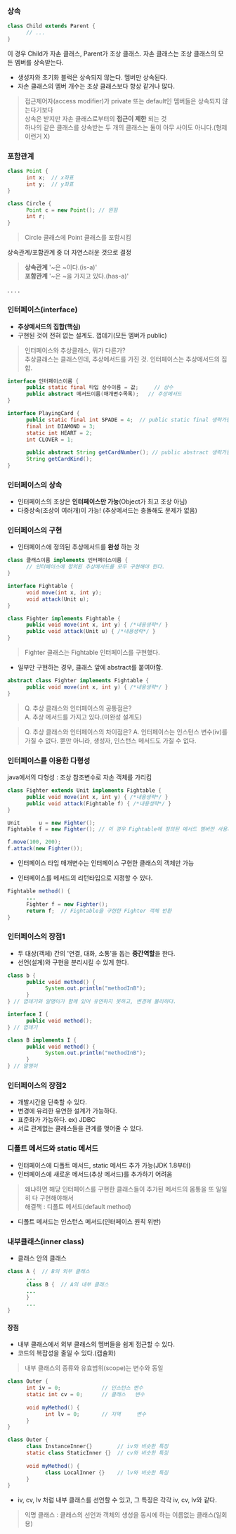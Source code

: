 ### 상속
```java
class Child extends Parent {
      // ... 
}
```
이 경우 Child가 자손 클래스, Parent가 조상 클래스. 자손 클래스는 조상 클래스의 모든 멤버를 상속받는다.   
- 생성자와 초기화 블럭은 상속되지 않는다. 멤버만 상속된다.    
- 자손 클래스의 멤버 개수는 조상 클래스보다 항상 같거나 많다.    
> 접근제어자(access modifier)가 private 또는 default인 멤버들은 상속되지 않는다기보다    
> 상속은 받지만 자손 클래스로부터의 **접근이 제한** 되는 것      
> 하나의 같은 클래스를 상속받는 두 개의 클래스는 둘이 아무 사이도 아니다.(형제 이런거 X)     

### 포함관계
```java
class Point {
      int x;  // x좌표
      int y;  // y좌표 
}

class Circle {
      Point c = new Point(); // 원점
      int r;
}     
```
> Circle 클래스에 Point 클래스를 포함시킴     
    
상속관계/포함관계 중 더 자연스러운 것으로 결정
> **상속관계** '~은 ~이다.(is-a)'     
> **포함관계** '~은 ~을 가지고 있다.(has-a)'    

.
.
.
.


### 인터페이스(interface)
- **추상메서드의 집합(핵심)**
- 구현된 것이 전혀 없는 설계도. 껍데기(모든 멤버가 public)    

> 인터페이스와 추상클래스, 뭐가 다른가?    
추상클래스는 클래스인데, 추상메서드를 가진 것. 인터페이스는 추상메서드의 집합.     

```java
interface 인터페이스이름 {
      public static final 타입 상수이름 = 값;     // 상수  
      public abstract 메서드이름(매개변수목록);   // 추상메서드
}
```
```java
interface PlayingCard {
      public static final int SPADE = 4;  // public static final 생략가능
      final int DIAMOND = 3;
      static int HEART = 2;
      int CLOVER = 1;
      
      public abstract String getCardNumber(); // public abstract 생략가능
      String getCardKind();
}
```
    
### 인터페이스의 상속
- 인터페이스의 조상은 **인터페이스만 가능**(Object가 최고 조상 아님)     
- 다중상속(조상이 여러개)이 가능! (추상메서드는 충돌해도 문제가 없음)    
      
### 인터페이스의 구현
- 인터페이스에 정의된 추상메서드를 **완성** 하는 것
```java
class 클래스이름 implements 인터페이스이름 {
      // 인터페이스에 정의된 추상메서드를 모두 구현해야 한다.
}
```
```java
interface Fightable {
      void move(int x, int y);
      void attack(Unit u);
}

class Fighter implements Fightable {
      public void move(int x, int y) { /*내용생략*/ }
      public void attack(Unit u) { /*내용생략*/ }      
}
```
> Fighter 클래스는 Fightable 인터페이스를 구현했다.    
     
- 일부만 구현하는 경우, 클래스 앞에 abstract를 붙여야함.    
```java
abstract class Fighter implements Fightable {
      public void move(int x, int y) { /*내용생략*/ }
}
```
> Q. 추상 클래스와 인터페이스의 공통점은?    
> A. 추상 메서드를 가지고 있다.(미완성 설계도)      
      
> Q. 추상 클래스와 인터페이스의 차이점은?
> A. 인터페이스는 인스턴스 변수(iv)를 가질 수 없다.
> 뿐만 아니라, 생성자, 인스턴스 메서드도 가질 수 없다.     
    
### 인터페이스를 이용한 다형성    
java에서의 다형성 : 조상 참조변수로 자손 객체를 가리킴   

```java
class Fighter extends Unit implements Fightable {
      public void move(int x, int y) { /*내용생략*/ }
      public void attack(Fightable f) { /*내용생략*/ }
}

Unit      u = new Fighter();
Fightable f = new Fighter(); // 이 경우 Fightable에 정의된 메서드 멤버만 사용가능

f.move(100, 200);
f.attack(new Fighter());
```
- 인터페이스 타입 매개변수는 인터페이스 구현한 클래스의 객체만 가능     

- 인터페이스를 메서드의 리턴타입으로 지정할 수 있다.    
```java
Fightable method() {
      ...
      Fighter f = new Fighter();
      return f;  // Fightable을 구현한 Fighter 객체 반환
}
```

### 인터페이스의 장점1   
- 두 대상(객체) 간의 '연결, 대화, 소통'을 돕는 **중간역할**을 한다.    
- 선언(설계)와 구현을 분리시킬 수 있게 한다.    
```java
class b {
      public void method() {
            System.out.println("methodInB");
      }
} // 껍데기와 알맹이가 함께 있어 유연하지 못하고, 변경에 불리하다.
```
```java
interface I {
      public void method();
} // 껍데기

class B implements I {
      public void method() {
            System.out.println("methodInB");
      }
} // 알맹이
```
    
### 인터페이스의 장점2    
- 개발시간을 단축할 수 있다.
- 변경에 유리한 유연한 설계가 가능하다.
- 표준화가 가능하다. ex) JDBC
- 서로 관계없는 클래스들을 관계를 맺어줄 수 있다.     
        
### 디폴트 메서드와 static 메서드
- 인터페이스에 디폴트 메서드, static 메서드 추가 가능(JDK 1.8부터)   
- 인터페이스에 새로운 메서드(추상 메서드)를 추가하기 어려움   
> 왜냐하면 해당 인터페이스를 구현한 클래스들이 추가된 메서드의 몸통을 또 일일히 다 구현해야해서    
> 해결책 : 디폴트 메서드(default method)   
- 디폴트 메서드는 인스턴스 메서드(인터페이스 원칙 위반)    
    
    
### 내부클래스(inner class)   
- 클래스 안의 클래스
```java
class A {  // B의 외부 클래스
      ...
      class B {  // A의 내부 클래스
      ...
      }
      ...
}
```
#### 장점
- 내부 클래스에서 외부 클래스의 멤버들을 쉽게 접근할 수 있다.     
- 코드의 복잡성을 줄일 수 있다.(캡슐화)    
> 내부 클래스의 종류와 유효범위(scope)는 변수와 동일    
```java
class Outer {
      int iv = 0;             // 인스턴스 변수
      static int cv = 0;      // 클래스   변수  
      
      void myMethod() {
            int lv = 0;       // 지역     변수   
      }
}
```
     
```java
class Outer {
      class InstanceInner{}        // iv와 비슷한 특징
      static class StaticInner {}  // cv와 비슷한 특징
      
      void myMethod() {
            class LocalInner {}    // lv와 비슷한 특징
      }
}
```
- iv, cv, lv 처럼 내부 클래스를 선언할 수 있고, 그 특징은 각각 iv, cv, lv와 같다.    
    
> 익명 클래스 : 클래스의 선언과 객체의 생성을 동시에 하는 이름없는 클래스(일회용)   











